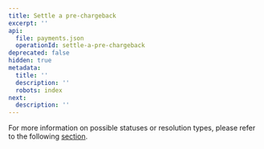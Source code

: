 ```yaml
---
title: Settle a pre-chargeback
excerpt: ''
api:
  file: payments.json
  operationId: settle-a-pre-chargeback
deprecated: false
hidden: true
metadata:
  title: ''
  description: ''
  robots: index
next:
  description: ''
---
```

For more information on possible statuses or resolution types, please refer to the following [section](ref:pre-charebacks-api).
